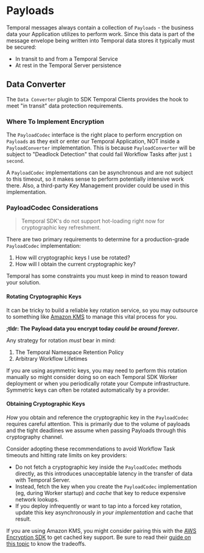 # Payloads

Temporal messages always contain a collection of `Payloads` - the business data your Application utilizes to perform work.
Since this data is part of the message envelope being written into Temporal data stores it
typically must be secured:

* In transit to and from a Temporal Service 
* At rest in the Temporal Server persistence

## Data Converter

The `Data Converter` plugin to SDK Temporal Clients provides the hook to meet "in transit" data protection requirements.

### Where To Implement Encryption 
The `PayloadCodec` interface is the right place to perform encryption on `Payloads` as they exit or enter our Temporal 
Application, NOT inside a `PayloadConverter` implementation.
This is because `PayloadConverter` will be subject to "Deadlock Detection" that could fail Workflow Tasks after just `1 second`. 

A `PayloadCodec` implementations can be asynchronous and are not subject to this timeout, so it makes sense to perform potentially
intensive work there. Also, a third-party Key Management provider could be used in this implementation.

### PayloadCodec Considerations

> Temporal SDK's do not support hot-loading right now for cryptographic key refreshment.

There are two primary requirements to determine for a production-grade `PayloadCodec` implementation:

1. How will cryptographic keys I use be rotated?
2. How will I obtain the current cryptographic key?

Temporal has some constraints you must keep in mind to reason toward your solution.

#### Rotating Cryptographic Keys

It can be tricky to build a reliable key rotation service, so you may outsource to something like [Amazon KMS](https://docs.aws.amazon.com/kms/latest/developerguide/overview.html)
to manage this vital process for you.

**;tldr: The Payload data you encrypt today _could be around forever_.**

Any strategy for rotation _must_ bear in mind:
1. The Temporal Namespace Retention Policy 
2. Arbitrary Workflow Lifetimes

If you are using asymmetric keys, you may need to perform this rotation manually so might consider doing so
on each Temporal SDK Worker deployment or when you periodically rotate your Compute infrastructure. Symmetric keys
can often be rotated automatically by a provider.

#### Obtaining Cryptographic Keys

_How_ you obtain and reference the cryptographic key in the `PayloadCodec` requires careful attention.
This is primarily due to the volume of payloads and the tight deadlines we assume when passing Payloads through
this cryptography channel.

Consider adopting these recommendations to avoid Workflow Task timeouts and hitting rate limits on key providers:

* Do not fetch a cryptographic key inside the `PayloadCodec` methods directly, as this introduces unacceptable latency
in the transfer of data with Temporal Server.
* Instead, fetch the key when you create the `PayloadCodec` implementation (eg, during Worker startup)
and _cache_ that key to reduce expensive network lookups. 
* If you deploy infrequently or want to tap into a forced key rotation, update this key asynchronously _in your implementation_ and cache that result. 

If you are using Amazon KMS, you might consider pairing this with the [AWS Encryption SDK](https://docs.aws.amazon.com/encryption-sdk/latest/developer-guide/introduction.html) to get cached key support.
Be sure to read their [guide on this topic](https://docs.aws.amazon.com/encryption-sdk/latest/developer-guide/data-key-caching.html) to know the tradeoffs.